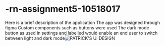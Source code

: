 # -rn-assignment5-10518017
Here is a brief description of the application
The app was designed through figma
Custom components such as buttons were used 
The dark mode button as used in settings and labelled would enable an end user to switch between light and dark mode![PATRICK'S UI DESIGN](https://github.com/Patrick1422/-rn-assignment5-10518017/assets/170804662/8b96ab19-e8bc-45b9-834a-13259cc006b3)
